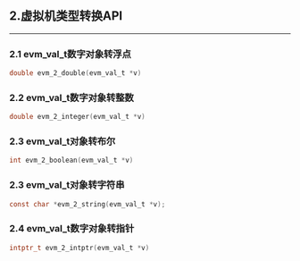 ## 2.虚拟机类型转换API

---

### 2.1 evm_val_t数字对象转浮点

```c
double evm_2_double(evm_val_t *v)

```

### 2.2 evm_val_t数字对象转整数

```c
double evm_2_integer(evm_val_t *v)

```

### 2.3 evm_val_t对象转布尔

```c
int evm_2_boolean(evm_val_t *v)

```

### 2.3 evm_val_t对象转字符串

```c
const char *evm_2_string(evm_val_t *v);

```

### 2.4 evm_val_t数字对象转指针

```c
intptr_t evm_2_intptr(evm_val_t *v)
